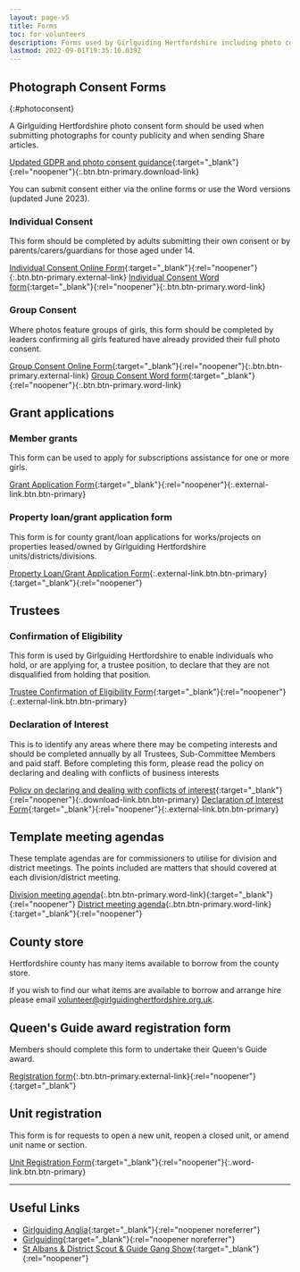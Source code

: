 ```yaml
---
layout: page-v5
title: Forms
toc: for-volunteers
description: Forms used by Girlguiding Hertfordshire including photo consent
lastmod: 2022-09-01T19:35:10.039Z
---
```

## Photograph Consent Forms
{:#photoconsent}

A Girlguiding Hertfordshire photo consent form should be used when submitting photographs for county publicity and when sending Share articles.

[Updated GDPR and photo consent guidance](/assets/docs/2023/gdpr-and-photo-guidance.pdf){:target="_blank"}{:rel="noopener"}{:.btn.btn-primary.download-link}

You can submit consent either via the online forms or use the Word versions (updated June 2023).

### Individual Consent

This form should be completed by adults submitting their own consent or by parents/carers/guardians for those aged under 14.

[<span class="sr-only">Individual Consent </span>Online Form](https://forms.office.com/Pages/ResponsePage.aspx?id=3yob_CzTykeMNWNnWM6OwZf5T0i4octErRCYrHkhHVhUNEtGRkdCNTAzSDlJV1ZJNTZLUU9ES1EwQy4u){:target="_blank"}{:rel="noopener"}{:.btn.btn-primary.external-link} [<span class="sr-only">Individual Consent </span>Word form](/assets/docs/2023/individual-photo-permission-form-2023-06v2.docx){:target="_blank"}{:rel="noopener"}{:.btn.btn-primary.word-link}

### Group Consent

Where photos feature groups of girls, this form should be completed by leaders confirming all girls featured have already provided their full photo consent.

[<span class="sr-only">Group Consent </span>Online Form](https://forms.office.com/Pages/ResponsePage.aspx?id=3yob_CzTykeMNWNnWM6OwZf5T0i4octErRCYrHkhHVhUQU5SMVhVSURFVko3UjlFQ1ZSV0dQQUFRRy4u){:target="_blank"}{:rel="noopener"}{:.btn.btn-primary.external-link} [<span class="sr-only">Group Consent </span>Word form](/assets/docs/2023/group-photo-permission-form-2023-06.docx){:target="_blank"}{:rel="noopener"}{:.btn.btn-primary.word-link}

## Grant applications

### Member grants

This form can be used to apply for subscriptions assistance for one or more girls.

[Grant Application Form](https://forms.office.com/Pages/ResponsePage.aspx?id=3yob_CzTykeMNWNnWM6OwRrqs7bdo19CnIwI_9Lov51UMEs3SDFBNk1XVUE1NERQTEVQT0lES1VVVy4u){:target="_blank"}{:rel="noopener"}{:.external-link.btn.btn-primary}

### Property loan/grant application form

This form is for county grant/loan applications for works/projects on properties leased/owned by Girlguiding Hertfordshire units/districts/divisions.

[Property Loan/Grant Application Form](https://forms.office.com/Pages/ResponsePage.aspx?id=3yob_CzTykeMNWNnWM6OwYCE4GYtXJ9Ogtjv7oAM_iJUNElSTjJIRFA3SE1KSFJVVzUwUElMRlRHTy4u){:.external-link.btn.btn-primary}{:target="_blank"}{:rel="noopener"}

## Trustees

### Confirmation of Eligibility

This form is used by Girlguiding Hertfordshire to enable individuals who hold, or are applying for, a trustee position, to declare that they are not disqualified from holding that position.

[Trustee Confirmation of Eligibility Form](https://forms.office.com/Pages/ResponsePage.aspx?id=3yob_CzTykeMNWNnWM6OwYCE4GYtXJ9Ogtjv7oAM_iJUNzBCSEQyM0Y0NEs2WkpLN0M2M08yUkpZRS4u){:target="_blank"}{:rel="noopener"}{:.external-link.btn.btn-primary}

### Declaration of Interest

This is to identify any areas where there may be competing interests and should be completed annually by all Trustees, Sub-Committee Members and paid staff. Before completing this form, please read the policy on declaring and dealing with conflicts of business interests

[Policy on declaring and dealing with conflicts of interest](/assets/docs/2023/policy-conflicts-of-interest.pdf){:target="_blank"}{:rel="noopener"}{:.download-link.btn.btn-primary} [Declaration of Interest Form](https://forms.office.com/Pages/ResponsePage.aspx?id=3yob_CzTykeMNWNnWM6OwYCE4GYtXJ9Ogtjv7oAM_iJUM0xHWVBTV1A0WkIzMzRDRzQ5VjNISUgxRy4u){:target="_blank"}{:rel="noopener"}{:.external-link.btn.btn-primary}

## Template meeting agendas

These template agendas are for commissioners to utilise for division and district meetings. The points included are matters that should covered at each division/district meeting.

[Division meeting agenda](/assets/docs/2025/template-agenda-for-division-meeting.docx){:.btn.btn-primary.word-link}{:target="_blank"}{:rel="noopener"} [District meeting agenda](/assets/docs/2025/template-agenda-for-district-meeting.docx){:.btn.btn-primary.word-link}{:target="_blank"}{:rel="noopener"}

## County store

Hertfordshire county has many items available to borrow from the county store.

If you wish to find our what items are available to borrow and arrange hire please email <volunteer@girlguidinghertfordshire.org.uk>.

## Queen's Guide award registration form

Members should complete this form to undertake their Queen's Guide award.

[Registration form](https://forms.office.com/Pages/ResponsePage.aspx?id=3yob_CzTykeMNWNnWM6OwZj-g9JL5lpMiAybQMCV5zxUODZaV0RHR1ZPSlRQMFE0MzQwNFJDOFdYSC4u){:.btn.btn-primary.external-link}{:rel="noopener"}{:target="_blank"}

## Unit registration

This form is for requests to open a new unit, reopen a closed unit, or amend unit name or section.

[Unit Registration Form](/assets/docs/2024/unit-registration-form-march-2023-1%201.docx){:target="_blank"}{:rel="noopener"}{:.word-link.btn.btn-primary}

___

## Useful Links

- [Girlguiding Anglia](https://www.girlguiding-anglia.org.uk/){:target="_blank"}{:rel="noopener noreferrer"}
- [Girlguiding](https://www.girlguiding.org.uk/){:target="_blank"}{:rel="noopener noreferrer"}
- [St Albans &amp; District Scout &amp; Guide Gang Show](https://www.stalbansgangshow.com){:target="_blank"}{:rel="noopener"}
